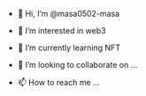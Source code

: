 - 👋 Hi, I’m @masa0502-masa
- 👀 I’m interested in web3
- 🌱 I’m currently learning NFT

- 💞️ I’m looking to collaborate on ...
- 📫 How to reach me ...

<!---
masa0502-masa/masa0502-masa is a ✨ special ✨ repository because its `README.md` (this file) appears on your GitHub profile.
You can click the Preview link to take a look at your changes.
--->
